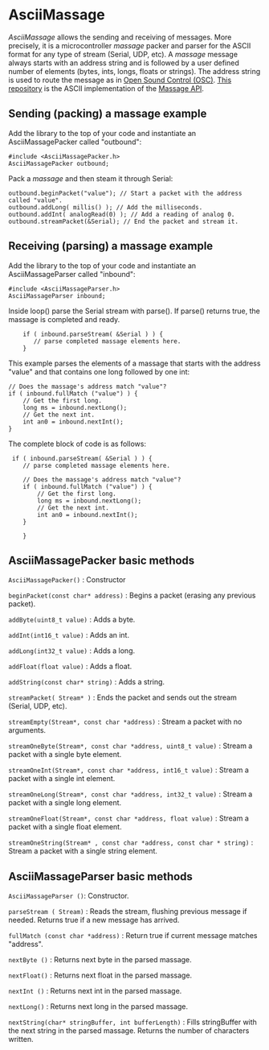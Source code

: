 # AsciiMassage

*AsciiMassage* allows the sending and receiving of messages. 
More precisely, it is a microcontroller *massage* packer and parser for the ASCII format for any type of stream (Serial, UDP, etc).  A *massage* message always starts with an address string and is followed by a user defined number of elements (bytes, ints, longs, floats or strings).  The address string is used to route the message as in [Open Sound Control (OSC)](http://opensoundcontrol.org/introduction-osc).
[This repository](https://github.com/SofaPirate/AsciiMassage) is the ASCII implementation of the [Massage API](https://github.com/SofaPirate/Massenger).

Sending (packing) a massage example
-------------------------------------

Add the library to the top of your code and instantiate an AsciiMassagePacker called "outbound":
```
#include <AsciiMassagePacker.h>
AsciiMassagePacker outbound;
```

Pack a *massage* and then steam it through Serial:
```
outbound.beginPacket("value"); // Start a packet with the address called "value".
outbound.addLong( millis() ); // Add the milliseconds.
outbound.addInt( analogRead(0) ); // Add a reading of analog 0.
outbound.streamPacket(&Serial); // End the packet and stream it.
```

Receiving (parsing) a massage example
---------------------------------------

Add the library to the top of your code and instantiate an AsciiMassageParser called "inbound":
```
#include <AsciiMassageParser.h>
AsciiMassageParser inbound;
```
Inside loop() parse the Serial stream with parse(). If parse() returns true, the massage is completed and ready.
```
    if ( inbound.parseStream( &Serial ) ) {
       // parse completed massage elements here.
    }
```

This example parses the elements of a  massage that starts with the address "value" and that contains one long followed by one int:
```
// Does the massage's address match "value"?
if ( inbound.fullMatch ("value") ) {
    // Get the first long.
    long ms = inbound.nextLong();
    // Get the next int.
    int an0 = inbound.nextInt();
}
```

The complete block of code is as follows:
```
 if ( inbound.parseStream( &Serial ) ) {
    // parse completed massage elements here.

    // Does the massage's address match "value"?
    if ( inbound.fullMatch ("value") ) {
        // Get the first long.
        long ms = inbound.nextLong();
        // Get the next int.
        int an0 = inbound.nextInt();
    }

    }
```

AsciiMassagePacker basic methods
-------------

`AsciiMassagePacker()` : Constructor

`beginPacket(const char* address)` : Begins a packet (erasing any previous packet).

`addByte(uint8_t value)` : Adds a byte.

`addInt(int16_t value)` : Adds an int.

`addLong(int32_t value)` : Adds a long.

`addFloat(float value)` : Adds a float.

`addString(const char* string)` : Adds a string.

`streamPacket( Stream* )` : Ends the packet and sends out the stream (Serial, UDP, etc).

`streamEmpty(Stream*, const char *address)` : Stream a packet with no arguments.
  
`streamOneByte(Stream*, const char *address, uint8_t value)` : Stream a packet with a single byte element.

`streamOneInt(Stream*, const char *address, int16_t value)` : Stream a packet with a single int element.

`streamOneLong(Stream*, const char *address, int32_t value)` :   Stream a packet with a single long element.

`streamOneFloat(Stream*, const char *address, float value)` : Stream a packet with a single float element.

`streamOneString(Stream* , const char *address, const char * string)` : Stream a packet with a single string element.



AsciiMassageParser basic methods
-------------

`AsciiMassageParser ()`: Constructor.
 
`parseStream ( Stream)` : Reads the stream, flushing previous message if needed. Returns true if a new message has arrived. 
 
`fullMatch (const char *address)` : Return true if current message matches "address".
 
`nextByte ()` : Returns next byte in the parsed massage.

`nextFloat()` : Returns next float in the parsed massage.

`nextInt ()` : Returns next int in the parsed massage.

`nextLong()` : Returns next long in the parsed massage.
 
`nextString(char* stringBuffer, int bufferLength)` : Fills stringBuffer with the next string in the parsed massage. Returns the number of characters written.




